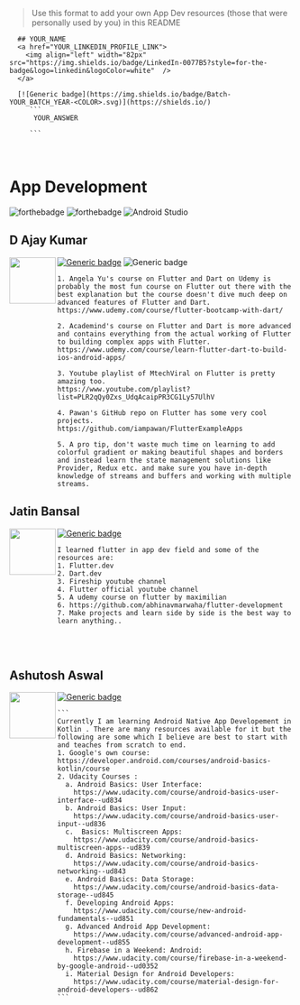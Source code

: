   > Use this format to add your own App Dev resources (those that were personally used by you) in this README
  ```
    ## YOUR_NAME
    <a href="YOUR_LINKEDIN_PROFILE_LINK">
      <img align="left" width="82px" src="https://img.shields.io/badge/LinkedIn-0077B5?style=for-the-badge&logo=linkedin&logoColor=white"  />
    </a>

    [![Generic badge](https://img.shields.io/badge/Batch-YOUR_BATCH_YEAR-<COLOR>.svg)](https://shields.io/)
       ```
        YOUR_ANSWER

       ```  
  ```
<br />

# App Development
![forthebadge](https://img.shields.io/badge/Dart-0175C2?style=for-the-badge&logo=dart&logoColor=white)
![forthebadge](https://img.shields.io/badge/Flutter-02569B?style=for-the-badge&logo=flutter&logoColor=white)
![Android Studio](https://img.shields.io/badge/Android%20Studio-3DDC84.svg?style=for-the-badge&logo=android-studio&logoColor=white)

## D Ajay Kumar
<a href="https://www.linkedin.com/in/d-ajay-kumar-60a003194/">
  <img align="left" width="82px" src="https://img.shields.io/badge/LinkedIn-0077B5?style=for-the-badge&logo=linkedin&logoColor=white"  />
</a>

[![Generic badge](https://img.shields.io/badge/Batch-2023-<COLOR>.svg)](https://shields.io/)
![Generic badge](https://img.shields.io/badge/R%26D-member-blue)
```
1. Angela Yu's course on Flutter and Dart on Udemy is probably the most fun course on Flutter out there with the best explanation but the course doesn't dive much deep on advanced features of Flutter and Dart.
https://www.udemy.com/course/flutter-bootcamp-with-dart/

2. Academind's course on Flutter and Dart is more advanced and contains everything from the actual working of Flutter to building complex apps with Flutter.
https://www.udemy.com/course/learn-flutter-dart-to-build-ios-android-apps/

3. Youtube playlist of MtechViral on Flutter is pretty amazing too.
https://www.youtube.com/playlist?list=PLR2qQy0Zxs_UdqAcaipPR3CG1Ly57UlhV

4. Pawan's GitHub repo on Flutter has some very cool projects.
https://github.com/iampawan/FlutterExampleApps

5. A pro tip, don't waste much time on learning to add colorful gradient or making beautiful shapes and borders and instead learn the state management solutions like Provider, Redux etc. and make sure you have in-depth knowledge of streams and buffers and working with multiple streams.
```

## Jatin Bansal
<a href="https://www.linkedin.com/in/bansaljatin05/">
  <img align="left" width="82px" src="https://img.shields.io/badge/LinkedIn-0077B5?style=for-the-badge&logo=linkedin&logoColor=white"  />
</a>

[![Generic badge](https://img.shields.io/badge/Batch-2023-<COLOR>.svg)](https://shields.io/)
```
I learned flutter in app dev field and some of the resources are:
1. Flutter.dev
2. Dart.dev
3. Fireship youtube channel
4. Flutter official youtube channel
5. A udemy course on flutter by maximilian 
6. https://github.com/abhinavmarwaha/flutter-development
7. Make projects and learn side by side is the best way to learn anything..
```
<br />
<br />

## Ashutosh Aswal
  <a href="https://www.linkedin.com/in/ashutosh-aswal-785101203/">
    <img align="left" width="82px" src="https://img.shields.io/badge/LinkedIn-0077B5?style=for-the-badge&logo=linkedin&logoColor=white"  />
  </a>

[![Generic badge](https://img.shields.io/badge/Batch-2024-<COLOR>.svg)](https://shields.io/)

    ```
    Currently I am learning Android Native App Developement in Kotlin . There are many resources available for it but the following are some which I believe are best to start with and teaches from scratch to end.
    1. Google's own course: 
    https://developer.android.com/courses/android-basics-kotlin/course
    2. Udacity Courses :
      a. Android Basics: User Interface:
        https://www.udacity.com/course/android-basics-user-interface--ud834
      b. Android Basics: User Input:
        https://www.udacity.com/course/android-basics-user-input--ud836
      c.  Basics: Multiscreen Apps:
        https://www.udacity.com/course/android-basics-multiscreen-apps--ud839
      d. Android Basics: Networking:
        https://www.udacity.com/course/android-basics-networking--ud843
      e. Android Basics: Data Storage:
        https://www.udacity.com/course/android-basics-data-storage--ud845
      f. Developing Android Apps:
        https://www.udacity.com/course/new-android-fundamentals--ud851
      g. Advanced Android App Development:
        https://www.udacity.com/course/advanced-android-app-development--ud855
      h. Firebase in a Weekend: Android:
        https://www.udacity.com/course/firebase-in-a-weekend-by-google-android--ud0352
      i. Material Design for Android Developers:
        https://www.udacity.com/course/material-design-for-android-developers--ud862
    ```  